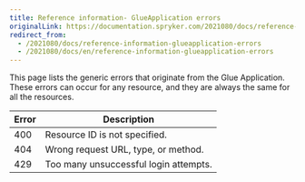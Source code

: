 ```yaml
---
title: Reference information- GlueApplication errors
originalLink: https://documentation.spryker.com/2021080/docs/reference-information-glueapplication-errors
redirect_from:
  - /2021080/docs/reference-information-glueapplication-errors
  - /2021080/docs/en/reference-information-glueapplication-errors
---
```


This page lists the generic errors that originate from the Glue Application. These errors can occur for any resource, and they are always the same for all the resources.

| Error | Description |
| --- | --- |
| 400 | Resource ID is not specified. |
| 404 | Wrong request URL, type, or method. |
| 429 | Too many unsuccessful login attempts. |

